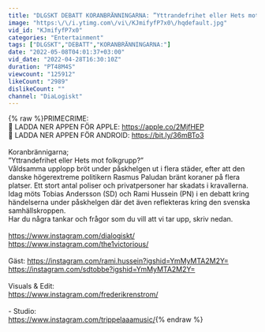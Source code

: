 ```yaml
---
title: "DLGSKT DEBATT KORANBRÄNNINGARNA: ”Yttrandefrihet eller Hets mot folkgrupp?”"
image: "https:\/\/i.ytimg.com\/vi\/KJmifyfP7x0\/hqdefault.jpg"
vid_id: "KJmifyfP7x0"
categories: "Entertainment"
tags: ["DLGSKT","DEBATT","KORANBRÄNNINGARNA:"]
date: "2022-05-08T04:01:37+03:00"
vid_date: "2022-04-28T16:30:10Z"
duration: "PT48M4S"
viewcount: "125912"
likeCount: "2989"
dislikeCount: ""
channel: "DiaLogiskt"
---
```

{% raw %}PRIMECRIME:<br />📲 LADDA NER APPEN FÖR APPLE: <a rel="nofollow" target="blank" href="https://apple.co/2MjfHEP">https://apple.co/2MjfHEP</a> <br />📲 LADDA NER APPEN FÖR ANDROID: <a rel="nofollow" target="blank" href="https://bit.ly/36mBTo3">https://bit.ly/36mBTo3</a> <br /><br />Koranbrännigarna;<br />”Yttrandefrihet eller Hets mot folkgrupp?”<br />Våldsamma upplopp bröt under påskhelgen ut i flera städer, efter att den danske högerextreme politikern Rasmus Paludan bränt koraner på flera platser. Ett stort antal poliser och privatpersoner har skadats i kravallerna. <br />Idag möts Tobias Andersson (SD)  och Rami Hussein (PN)  i en debatt kring händelserna under påskhelgen där det även reflekteras kring den svenska samhällskroppen.<br />Har du några tankar och frågor som du vill att vi tar upp, skriv nedan.<br /><br /><a rel="nofollow" target="blank" href="https://www.instagram.com/dialogiskt/">https://www.instagram.com/dialogiskt/</a><br /><a rel="nofollow" target="blank" href="https://www.instagram.com/the1victorious/">https://www.instagram.com/the1victorious/</a><br /><br />Gäst: <a rel="nofollow" target="blank" href="https://instagram.com/rami.hussein?igshid=YmMyMTA2M2Y=">https://instagram.com/rami.hussein?igshid=YmMyMTA2M2Y=</a><br /><a rel="nofollow" target="blank" href="https://instagram.com/sdtobbe?igshid=YmMyMTA2M2Y=">https://instagram.com/sdtobbe?igshid=YmMyMTA2M2Y=</a><br /><br />Visuals &amp; Edit:<br /><a rel="nofollow" target="blank" href="https://www.instagram.com/frederikrenstrom/">https://www.instagram.com/frederikrenstrom/</a><br /><br />- Studio: <br /><a rel="nofollow" target="blank" href="https://www.instagram.com/trippelaaamusic/">https://www.instagram.com/trippelaaamusic/</a>{% endraw %}
